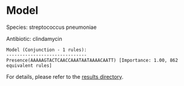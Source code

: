 
# Model

Species: streptococcus pneumoniae

Antibiotic: clindamycin

```
Model (Conjunction - 1 rules):
------------------------------
Presence(AAAAAGTACTCAACCAAATAATAAAACAATT) [Importance: 1.00, 862 equivalent rules]

```

For details, please refer to the [results directory](../../../../../results/scm_b/streptococcus+pneumoniae/clindamycin/repeat_1/).

